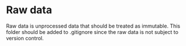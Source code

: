 # Raw data
Raw data is unprocessed data that should be treated as immutable. This folder should be added to .gitignore since the raw data is not subject to version control.
